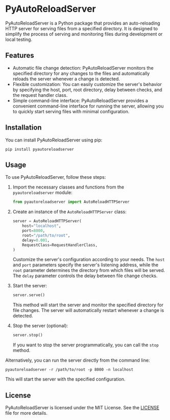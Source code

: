 # PyAutoReloadServer

PyAutoReloadServer is a Python package that provides an auto-reloading HTTP server for serving files from a specified directory. It is designed to simplify the process of serving and monitoring files during development or local testing.

## Features

- Automatic file change detection: PyAutoReloadServer monitors the specified directory for any changes to the files and automatically reloads the server whenever a change is detected.
- Flexible customization: You can easily customize the server's behavior by specifying the host, port, root directory, delay between checks, and the request handler class.
- Simple command-line interface: PyAutoReloadServer provides a convenient command-line interface for running the server, allowing you to quickly start serving files with minimal configuration.

## Installation

You can install PyAutoReloadServer using pip:

```
pip install pyautoreloadserver
```

## Usage

To use PyAutoReloadServer, follow these steps:

1. Import the necessary classes and functions from the `pyautoreloadserver` module:

   ```python
   from pyautoreloadserver import AutoReloadHTTPServer
   ```

2. Create an instance of the `AutoReloadHTTPServer` class:

   ```python
   server = AutoReloadHTTPServer(
       host="localhost",
       port=8000,
       root="/path/to/root",
       delay=0.001,
       RequestClass=RequestHandlerClass,
   )
   ```

   Customize the server's configuration according to your needs. The `host` and `port` parameters specify the server's listening address, while the `root` parameter determines the directory from which files will be served. The `delay` parameter controls the delay between file change checks.

5. Start the server:

   ```python
   server.serve()
   ```

   This method will start the server and monitor the specified directory for file changes. The server will automatically restart whenever a change is detected.

6. Stop the server (optional):

   ```python
   server.stop()
   ```

   If you want to stop the server programmatically, you can call the `stop` method.

Alternatively, you can run the server directly from the command line:

```shell
pyautoreloadserver -r /path/to/root -p 8000 -n localhost
```

This will start the server with the specified configuration.

## License

PyAutoReloadServer is licensed under the MIT License. See the [LICENSE](LICENSE) file for more details.
